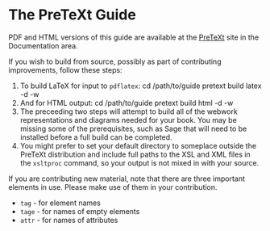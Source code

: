# The PreTeXt Guide

PDF and HTML versions of this guide are available at the [PreTeXt](https://pretextbook.org) site in the Documentation area.

If you wish to build from source, possibly as part of contributing improvements, follow these steps:

1.  To build LaTeX for input to `pdflatex`:
    cd /path/to/guide
    pretext build latex -d -w
1.  And for HTML output:
    cd /path/to/guide
    pretext build html -d -w
1.  The preceeding two steps will attempt to build all of the webwork representations and diagrams needed for your book. You may be missing some of the prerequisites, such as Sage that will need to be installed before a full build can be completed.
1.  You might prefer to set your default directory to someplace outside the PreTeXt distribution and include full paths to the XSL and XML files in the `xsltproc` command, so your output is not mixed in with your source.

If you are contributing new material, note that there are three important elements in use. Please make use of them in your contribution.

-   `tag` - for element names
-   `tage` - for names of empty elements
-   `attr` - for names of attributes
